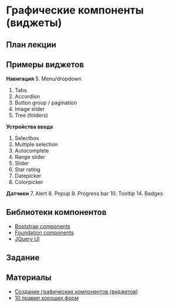 Графические компоненты (виджеты)
======================

План лекции
-------

Примеры виджетов
---

**Навигация**
5. Menu/dropdown
1. Tabs
1. Accordion
6. Button group / pagination
16. Image slider
13. Tree (folders)

**Устройства ввода**
1. Selectbox
12. Multiple selection
6. Autocomplete
17. Range slider
10. Slider
1. Star rating
10. Datepicker
11. Colorpicker

**Датчики**
7. Alert
8. Popup
9. Progress bar
10. Tooltip
14. Badges


Библиотеки компонентов
---

- [Bootstrap components](http://getbootstrap.com/components/)
- [Foundation components](http://foundation.zurb.com/docs/)
- [JQuery UI](http://jqueryui.com/)

Задание
------




Материалы
---

- [Создание графических компонентов (виджетов)](http://learn.javascript.ru/widgets)
- [10 правил хороших форм](http://www.artlebedev.ru/tools/technogrette/etc/forms/)

